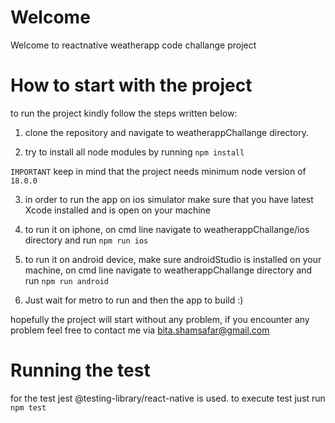 # Welcome
Welcome to reactnative weatherapp code challange project

# How to start with the project

to run the project kindly follow the steps written below:

1. clone the repository and navigate to weatherappChallange directory.

2. try to install all node modules by running ```npm install```

```IMPORTANT``` keep in mind that the project needs minimum node version of ```18.0.0 ```

3. in order to run the app on ios simulator make sure that you have latest Xcode installed and is open on your machine

4. to run it on iphone, on cmd line navigate to weatherappChallange/ios directory and run ```npm run ios``` 

5. to run it on android device, make sure androidStudio is installed on your machine, on cmd line navigate to weatherappChallange directory and run ```npm run android``` 

6. Just wait for metro to run and then the app to build :)

hopefully the project will start without any problem, if you encounter any problem feel free to contact me via bita.shamsafar@gmail.com


# Running the test

for the test jest @testing-library/react-native is used.
to execute test just run ```npm test```

